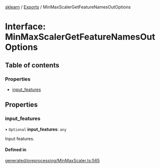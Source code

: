 [sklearn](../readme.md) / [Exports](../modules.md) / MinMaxScalerGetFeatureNamesOutOptions

# Interface: MinMaxScalerGetFeatureNamesOutOptions

## Table of contents

### Properties

- [input\_features](MinMaxScalerGetFeatureNamesOutOptions.md#input_features)

## Properties

### input\_features

• `Optional` **input\_features**: `any`

Input features.

#### Defined in

[generated/preprocessing/MinMaxScaler.ts:565](https://github.com/transitive-bullshit/scikit-learn-ts/blob/367336a/packages/sklearn/src/generated/preprocessing/MinMaxScaler.ts#L565)

